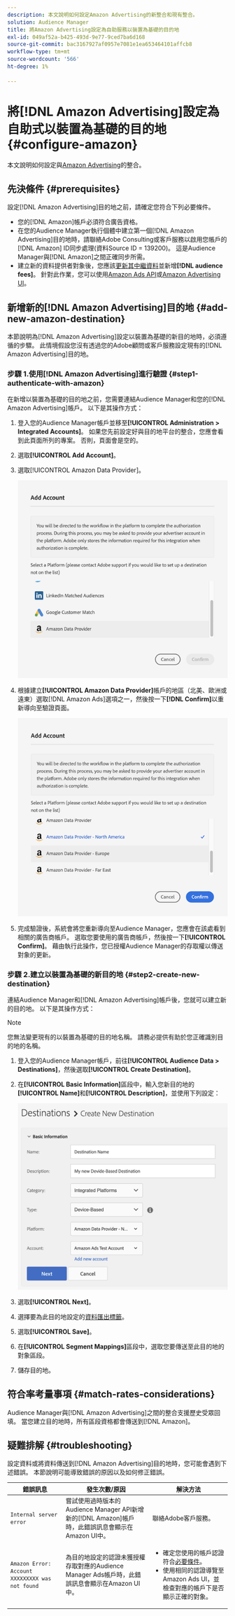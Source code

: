 ```yaml
---
description: 本文說明如何設定Amazon Advertising的新整合和現有整合。
solution: Audience Manager
title: 將Amazon Advertising設定為自助服務以裝置為基礎的目的地
exl-id: 049af52a-b425-493d-9e77-9ced7ba6d168
source-git-commit: bac3167927af0957e7081e1ea653464101affcb8
workflow-type: tm+mt
source-wordcount: '566'
ht-degree: 1%

---
```


# 將[!DNL Amazon Advertising]設定為自助式以裝置為基礎的目的地 {#configure-amazon}

本文說明如何設定與[Amazon Advertising](https://advertising.amazon.com/API/docs/en-us)的整合。

## 先決條件 {#prerequisites}

設定[!DNL Amazon Advertising]目的地之前，請確定您符合下列必要條件。

* 您的[!DNL Amazon]帳戶必須符合廣告資格。
* 在您的Audience Manager執行個體中建立第一個[!DNL Amazon Advertising]目的地時，請聯絡Adobe Consulting或客戶服務以啟用您帳戶的[!DNL Amazon] ID同步處理(資料Source ID = 139200)。 這是Audience Manager與[!DNL Amazon]之間正確同步所需。
* 建立新的資料提供者對象後，您應該[更新其中繼資料](https://advertising.amazon.com/API/docs/en-us/data-provider/openapi#tag/Metadata/paths/~1v2~1dp~1audiencemetadata~1%7BaudienceId%7D/put)並新增&#x200B;**[!DNL audience fees]**。 針對此作業，您可以使用[Amazon Ads API](https://advertising.amazon.com/API/docs/en-us/guides/onboarding/apply-for-access)或[Amazon Advertising UI](https://advertising.amazon.com/)。

## 新增新的[!DNL Amazon Advertising]目的地 {#add-new-amazon-destination}

本節說明為[!DNL Amazon Advertising]設定以裝置為基礎的新目的地時，必須遵循的步驟。 此情境假設您沒有透過您的Adobe顧問或客戶服務設定現有的[!DNL Amazon Advertising]目的地。

### 步驟 1.使用[!DNL Amazon Advertising]進行驗證 {#step1-authenticate-with-amazon}

在新增以裝置為基礎的目的地之前，您需要連結Audience Manager和您的[!DNL Amazon Advertising]帳戶。 以下是其操作方式：

1. 登入您的Audience Manager帳戶並移至&#x200B;**[!UICONTROL Administration > Integrated Accounts]**。 如果您先前設定好與目的地平台的整合，您應會看到此頁面所列的專案。 否則，頁面會是空的。
1. 選取&#x200B;**[!UICONTROL Add Account]**。
1. 選取[!UICONTROL Amazon Data Provider]。

   ![整合平台](assets/dbd-amazon-without-options.png)

1. 根據建立&#x200B;**[!UICONTROL Amazon Data Provider]**&#x200B;帳戶的地區（北美、歐洲或遠東）選取[!DNL Amazon Ads]選項之一，然後按一下&#x200B;**[!DNL Confirm]**&#x200B;以重新導向至驗證頁面。

   ![整合平台](assets/dbd-amazon-with-options.png)

1. 完成驗證後，系統會將您重新導向至Audience Manager，您應會在該處看到相關的廣告商帳戶。 選取您要使用的廣告商帳戶，然後按一下&#x200B;**[!UICONTROL Confirm]**。 藉由執行此操作，您已授權Audience Manager的存取權以傳送對象的更新。

### 步驟 2.建立以裝置為基礎的新目的地 {#step2-create-new-destination}

連結Audience Manager和[!DNL Amazon Advertising]帳戶後，您就可以建立新的目的地。 以下是其操作方式：

>[!NOTE]
>
>您無法變更現有的以裝置為基礎的目的地名稱。 請務必提供有助於您正確識別目的地的名稱。

1. 登入您的Audience Manager帳戶，前往&#x200B;**[!UICONTROL Audience Data > Destinations]**，然後選取&#x200B;**[!UICONTROL Create Destination]**。
1. 在&#x200B;**[!UICONTROL Basic Information]**&#x200B;區段中，輸入您新目的地的&#x200B;**[!UICONTROL Name]**&#x200B;和&#x200B;**[!UICONTROL Description]**，並使用下列設定：

   ![安裝程式](assets/dbd-new-account-amazon.png)

1. 選取&#x200B;**[!UICONTROL Next]**。
1. 選擇要為此目的地設定的[資料匯出標籤](/help/using/features/data-export-controls.md#controls-labels)。
1. 選取&#x200B;**[!UICONTROL Save]**。
1. 在&#x200B;**[!UICONTROL Segment Mappings]**&#x200B;區段中，選取您要傳送至此目的地的對象區段。
1. 儲存目的地。

## 符合率考量事項 {#match-rates-considerations}

Audience Manager與[!DNL Amazon Advertising]之間的整合支援歷史受眾回填。 當您建立目的地時，所有區段資格都會傳送到[!DNL Amazon]。

## 疑難排解 {#troubleshooting}

設定資料或將資料傳送到[!DNL Amazon Advertising]目的地時，您可能會遇到下述錯誤。 本節說明可能導致錯誤的原因以及如何修正錯誤。

| 錯誤訊息 | 發生次數/原因 | 解決方法 |
|---|---|---|
| `Internal server error` | 嘗試使用過時版本的Audience Manager API新增新的[!DNL Amazon]帳戶時，此錯誤訊息會顯示在Amazon UI中。 | 聯絡Adobe客戶服務。 |
| `Amazon Error: Account XXXXXXXXX was not found` | 為目的地設定的認證未獲授權存取對應的Audience Manager Ads帳戶時，此錯誤訊息會顯示在Amazon UI中。 | <ul><li>確定您使用的帳戶認證符合[必要條件](#prerequisites)。</li><li>使用相同的認證導覽至Amazon Ads UI，並檢查對應的帳戶下是否顯示正確的對象。 </li></ul> |
